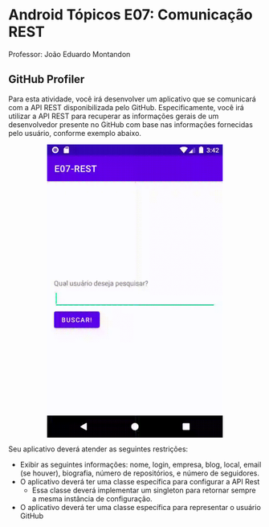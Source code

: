 # Android Tópicos E07: Comunicação REST

Professor: João Eduardo Montandon

## GitHub Profiler

Para esta atividade, você irá desenvolver um aplicativo que se comunicará com a API REST disponibilizada pelo GitHub.
Especificamente, você irá utilizar a API REST para recuperar as informações gerais de um desenvolvedor presente no GitHub com base nas informações fornecidas pelo usuário, conforme exemplo abaixo.

<img src="./assets/prototype.gif" style="margin: auto; display: block;" width="350" />

Seu aplicativo deverá atender as seguintes restrições:
* Exibir as seguintes informações: nome, login, empresa, blog, local, email (se houver), biografia, número de repositórios, e número de seguidores.
* O aplicativo deverá ter uma classe específica para configurar a API Rest
  * Essa classe deverá implementar um singleton para retornar sempre a mesma instância de configuração.
* O aplicativo deverá ter uma classe específica para representar o usuário GitHub
